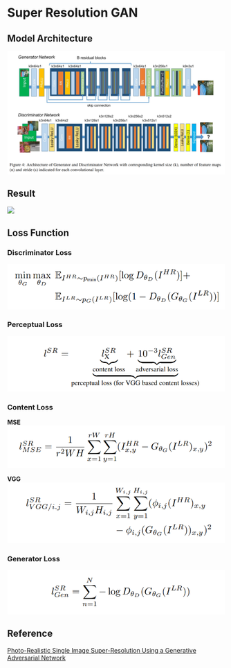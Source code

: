 # Super Resolution GAN 

## Model Architecture
![](./images/model.png)

## Result
![](./images/result.png)

## Loss Function
### Discriminator Loss
![](./images/discriminator_loss.png)

### Perceptual Loss
![](./images/perceptual_loss.png)

### Content Loss
**MSE**
![](./images/content_mse.png)

**VGG**
![](./images/content_vgg.png)

### Generator Loss
![](./images/genenator_loss.png)


## Reference
[Photo-Realistic Single Image Super-Resolution Using a Generative Adversarial Network](https://arxiv.org/pdf/1609.04802.pdf)
